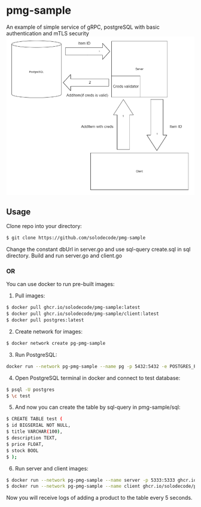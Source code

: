 # pmg-sample

An example of simple service of gRPC, postgreSQL with basic authentication and mTLS security
![Diagramm](/assets/diag.png)

## Usage
Clone repo into your directory:
```bash
$ git clone https://github.com/solodecode/pmg-sample
```

Change the constant dbUrl in server.go and use sql-query create.sql in sql directory. Build and run server.go and client.go
### OR
You can use docker to run pre-built images:
1. Pull images:
```bash
$ docker pull ghcr.io/solodecode/pmg-sample:latest
$ docker pull ghcr.io/solodecode/pmg-sample/client:latest
$ docker pull postgres:latest
```
2. Create network for images:
```bash
$ docker network create pg-pmg-sample
```
3. Run PostgreSQL:
```bash
docker run --network pg-pmg-sample --name pg -p 5432:5432 -e POSTGRES_PASSWORD=test -e POSTGRES_DB=test -d postgres:latest
```
4. Open PostgreSQL terminal in docker and connect to test database:
```bash
$ psql -U postgres
$ \c test
```
5. And now you can create the table by sql-query in pmg-sample/sql:
```bash
$ CREATE TABLE test (
$ id BIGSERIAL NOT NULL,
$ title VARCHAR(100),
$ description TEXT,
$ price FLOAT,
$ stock BOOL
$ );
```
6. Run server and client images:
```bash
$ docker run --network pg-pmg-sample --name server -p 5333:5333 ghcr.io/solodecode/pmg-sample
$ docker run --network pg-pmg-sample --name client ghcr.io/solodecode/pmg-sample/client
```
Now you will receive logs of adding a product to the table every 5 seconds.